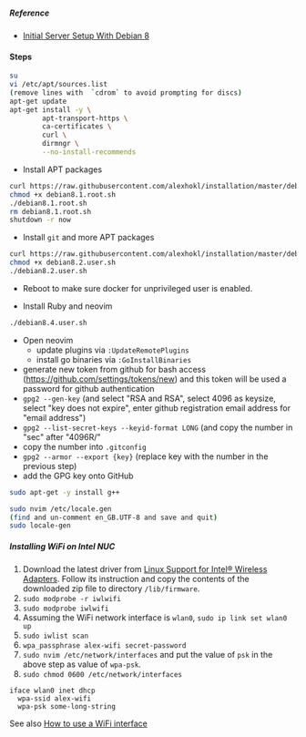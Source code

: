 ##### Reference

- [Initial Server Setup With Debian 8](https://www.digitalocean.com/community/tutorials/initial-server-setup-with-debian-8)


#### Steps

```sh
su
vi /etc/apt/sources.list
(remove lines with  `cdrom` to avoid prompting for discs)
apt-get update
apt-get install -y \
		apt-transport-https \
		ca-certificates \
		curl \
		dirmngr \
		--no-install-recommends
```

- Install APT packages

```sh
curl https://raw.githubusercontent.com/alexhokl/installation/master/debian8.1.root.sh -o debian8.1.root.sh
chmod +x debian8.1.root.sh
./debian8.1.root.sh
rm debian8.1.root.sh
shutdown -r now
```

- Install `git` and more APT packages

```sh
curl https://raw.githubusercontent.com/alexhokl/installation/master/debian8.2.user.sh -o debian8.2.user.sh
chmod +x debian8.2.user.sh
./debian8.2.user.sh
```

- Reboot to make sure docker for unprivileged user is enabled.

- Install Ruby and neovim

```sh
./debian8.4.user.sh
```

- Open neovim
  - update plugins via `:UpdateRemotePlugins`
  - install go binaries via `:GoInstallBinaries`
- generate new token from github for bash access (https://github.com/settings/tokens/new) and this token will be used a password for github authentication
- `gpg2 --gen-key` (and select "RSA and RSA", select 4096 as keysize, select "key does not expire", enter github registration email address for "email address")
- `gpg2 --list-secret-keys --keyid-format LONG` (and copy the number in "sec" after "4096R/"
- copy the number into `.gitconfig`
- `gpg2 --armor --export {key}` (replace key with the number in the previous step)
- add the GPG key onto GitHub

```sh
sudo apt-get -y install g++

sudo nvim /etc/locale.gen
(find and un-comment en_GB.UTF-8 and save and quit)
sudo locale-gen
```

##### Installing WiFi on Intel NUC

1. Download the latest driver from [Linux Support for Intel® Wireless
   Adapters](https://www.intel.com/content/www/us/en/support/articles/000005511/network-and-i-o/wireless-networking.html). Follow its instruction and copy the contents of the downloaded zip file to directory `/lib/firmware`.
2. `sudo modprobe -r iwlwifi`
3. `sudo modprobe iwlwifi`
4. Assuming the WiFi network interface is `wlan0`, `sudo ip link set wlan0 up`
5. `sudo iwlist scan`
6. `wpa_passphrase alex-wifi secret-password`
7. `sudo nvim /etc/network/interfaces` and put the value of `psk` in the above step  as value of `wpa-psk`.
8. `sudo chmod 0600 /etc/network/interfaces`

```
iface wlan0 inet dhcp
  wpa-ssid alex-wifi
  wpa-psk some-long-string
```

See also [How to use a WiFi interface](https://wiki.debian.org/WiFi/HowToUse)

